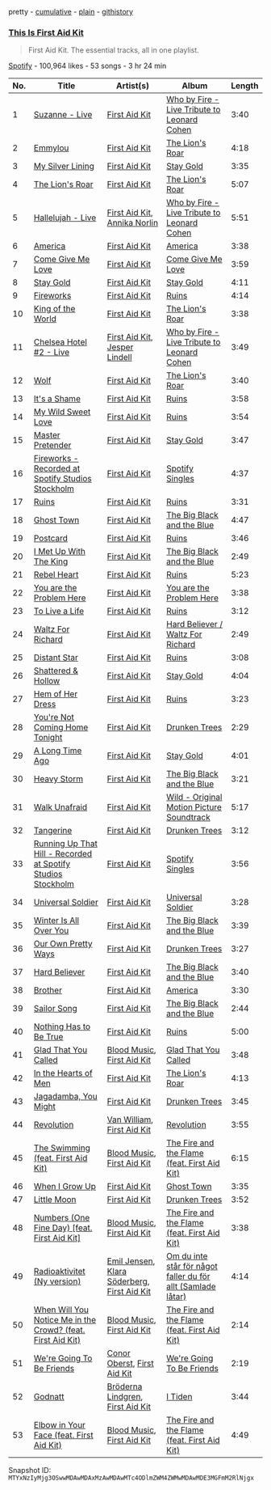 pretty - [cumulative](/playlists/cumulative/37i9dQZF1DWSMzsi7xJUqJ.md) - [plain](/playlists/plain/37i9dQZF1DWSMzsi7xJUqJ) - [githistory](https://github.githistory.xyz/mackorone/spotify-playlist-archive/blob/main/playlists/plain/37i9dQZF1DWSMzsi7xJUqJ)

### [This Is First Aid Kit](https://open.spotify.com/playlist/37i9dQZF1DWSMzsi7xJUqJ)

> First Aid Kit\. The essential tracks, all in one playlist.

[Spotify](https://open.spotify.com/user/spotify) - 100,964 likes - 53 songs - 3 hr 24 min

| No. | Title | Artist(s) | Album | Length |
|---|---|---|---|---|
| 1 | [Suzanne \- Live](https://open.spotify.com/track/05LwDzXo5aeWXbwSsPk3yv) | [First Aid Kit](https://open.spotify.com/artist/21egYD1eInY6bGFcniCRT1) | [Who by Fire \- Live Tribute to Leonard Cohen](https://open.spotify.com/album/4QtoNIqTWR3e5NVb833Bj2) | 3:40 |
| 2 | [Emmylou](https://open.spotify.com/track/4r9MqJ7MG26TFyxqr7PK01) | [First Aid Kit](https://open.spotify.com/artist/21egYD1eInY6bGFcniCRT1) | [The Lion's Roar](https://open.spotify.com/album/3JYZyuyjz9GDtNMfcE4kRi) | 4:18 |
| 3 | [My Silver Lining](https://open.spotify.com/track/6tCLQ3LO1V9l6qdrrwdV6q) | [First Aid Kit](https://open.spotify.com/artist/21egYD1eInY6bGFcniCRT1) | [Stay Gold](https://open.spotify.com/album/3fVthsmWSbJpGp7gjxf5xI) | 3:35 |
| 4 | [The Lion's Roar](https://open.spotify.com/track/7kiB2HEyVrW9EdpVeQqZSY) | [First Aid Kit](https://open.spotify.com/artist/21egYD1eInY6bGFcniCRT1) | [The Lion's Roar](https://open.spotify.com/album/6Z3MfMebUucj95zrHMrbyV) | 5:07 |
| 5 | [Hallelujah \- Live](https://open.spotify.com/track/1G7pP1R2loZpmzXCoxlvgL) | [First Aid Kit](https://open.spotify.com/artist/21egYD1eInY6bGFcniCRT1), [Annika Norlin](https://open.spotify.com/artist/5BEuyZUof5F3Nu9pjcWwD1) | [Who by Fire \- Live Tribute to Leonard Cohen](https://open.spotify.com/album/4QtoNIqTWR3e5NVb833Bj2) | 5:51 |
| 6 | [America](https://open.spotify.com/track/228IDYsx1EAHiuh9xLktmj) | [First Aid Kit](https://open.spotify.com/artist/21egYD1eInY6bGFcniCRT1) | [America](https://open.spotify.com/album/1LbsN7ZwjjnafolKPbnDZK) | 3:38 |
| 7 | [Come Give Me Love](https://open.spotify.com/track/6lG3q4b7eoeplybJUqXP96) | [First Aid Kit](https://open.spotify.com/artist/21egYD1eInY6bGFcniCRT1) | [Come Give Me Love](https://open.spotify.com/album/4Q2SIzTIZXzWykvl3DGVPK) | 3:59 |
| 8 | [Stay Gold](https://open.spotify.com/track/7Aqu18pKKdYTvtkC5RXCOR) | [First Aid Kit](https://open.spotify.com/artist/21egYD1eInY6bGFcniCRT1) | [Stay Gold](https://open.spotify.com/album/3fVthsmWSbJpGp7gjxf5xI) | 4:11 |
| 9 | [Fireworks](https://open.spotify.com/track/3qJImzh896FdKl5mJfpFaC) | [First Aid Kit](https://open.spotify.com/artist/21egYD1eInY6bGFcniCRT1) | [Ruins](https://open.spotify.com/album/5l2Ts5Hd4BN2O28rZksznR) | 4:14 |
| 10 | [King of the World](https://open.spotify.com/track/5g6QHlE01E69wL99ny45x3) | [First Aid Kit](https://open.spotify.com/artist/21egYD1eInY6bGFcniCRT1) | [The Lion's Roar](https://open.spotify.com/album/3JYZyuyjz9GDtNMfcE4kRi) | 3:38 |
| 11 | [Chelsea Hotel \#2 \- Live](https://open.spotify.com/track/1i0BjfAF350w2Fv9LeTORW) | [First Aid Kit](https://open.spotify.com/artist/21egYD1eInY6bGFcniCRT1), [Jesper Lindell](https://open.spotify.com/artist/3P9Fc9AmQyNFIu2WJdeWoN) | [Who by Fire \- Live Tribute to Leonard Cohen](https://open.spotify.com/album/4QtoNIqTWR3e5NVb833Bj2) | 3:49 |
| 12 | [Wolf](https://open.spotify.com/track/66wOMJ1XInkBukh3C9AwI2) | [First Aid Kit](https://open.spotify.com/artist/21egYD1eInY6bGFcniCRT1) | [The Lion's Roar](https://open.spotify.com/album/6Z3MfMebUucj95zrHMrbyV) | 3:40 |
| 13 | [It's a Shame](https://open.spotify.com/track/3tetL39HqDX1sPDjfpGUkn) | [First Aid Kit](https://open.spotify.com/artist/21egYD1eInY6bGFcniCRT1) | [Ruins](https://open.spotify.com/album/5l2Ts5Hd4BN2O28rZksznR) | 3:58 |
| 14 | [My Wild Sweet Love](https://open.spotify.com/track/0RkVrsIWRCFAwommrPOlAB) | [First Aid Kit](https://open.spotify.com/artist/21egYD1eInY6bGFcniCRT1) | [Ruins](https://open.spotify.com/album/5l2Ts5Hd4BN2O28rZksznR) | 3:54 |
| 15 | [Master Pretender](https://open.spotify.com/track/7lMwFdaLeJDxiNFd78ScAu) | [First Aid Kit](https://open.spotify.com/artist/21egYD1eInY6bGFcniCRT1) | [Stay Gold](https://open.spotify.com/album/3fVthsmWSbJpGp7gjxf5xI) | 3:47 |
| 16 | [Fireworks \- Recorded at Spotify Studios Stockholm](https://open.spotify.com/track/0tiQwGcxR0W5E7jLqbK3iA) | [First Aid Kit](https://open.spotify.com/artist/21egYD1eInY6bGFcniCRT1) | [Spotify Singles](https://open.spotify.com/album/4DyuXP04lvFmYh01L94WH2) | 4:37 |
| 17 | [Ruins](https://open.spotify.com/track/3PWW2hb1V9z84dX9w6XkiN) | [First Aid Kit](https://open.spotify.com/artist/21egYD1eInY6bGFcniCRT1) | [Ruins](https://open.spotify.com/album/5l2Ts5Hd4BN2O28rZksznR) | 3:31 |
| 18 | [Ghost Town](https://open.spotify.com/track/68LvonMQyPyfepIUEPWb1r) | [First Aid Kit](https://open.spotify.com/artist/21egYD1eInY6bGFcniCRT1) | [The Big Black and the Blue](https://open.spotify.com/album/2s4nbsrQvvCP0j1pK5GU1X) | 4:47 |
| 19 | [Postcard](https://open.spotify.com/track/2Xvjhf7ZECR2hwaCAcsFgb) | [First Aid Kit](https://open.spotify.com/artist/21egYD1eInY6bGFcniCRT1) | [Ruins](https://open.spotify.com/album/5l2Ts5Hd4BN2O28rZksznR) | 3:46 |
| 20 | [I Met Up With The King](https://open.spotify.com/track/0eP2cPP0IBGIJmEOqnloOY) | [First Aid Kit](https://open.spotify.com/artist/21egYD1eInY6bGFcniCRT1) | [The Big Black and the Blue](https://open.spotify.com/album/2s4nbsrQvvCP0j1pK5GU1X) | 2:49 |
| 21 | [Rebel Heart](https://open.spotify.com/track/460VbsObk5l2FGYxUDtaA6) | [First Aid Kit](https://open.spotify.com/artist/21egYD1eInY6bGFcniCRT1) | [Ruins](https://open.spotify.com/album/5l2Ts5Hd4BN2O28rZksznR) | 5:23 |
| 22 | [You are the Problem Here](https://open.spotify.com/track/1wSGgkDKaX5OXM7NPqJv4U) | [First Aid Kit](https://open.spotify.com/artist/21egYD1eInY6bGFcniCRT1) | [You are the Problem Here](https://open.spotify.com/album/0gtFtyQ2fVOutl4TWJspTV) | 3:38 |
| 23 | [To Live a Life](https://open.spotify.com/track/4K00AQLpOhGUdDfDINDfYL) | [First Aid Kit](https://open.spotify.com/artist/21egYD1eInY6bGFcniCRT1) | [Ruins](https://open.spotify.com/album/5l2Ts5Hd4BN2O28rZksznR) | 3:12 |
| 24 | [Waltz For Richard](https://open.spotify.com/track/75xNot6Xq8sRjFMfh7UMp9) | [First Aid Kit](https://open.spotify.com/artist/21egYD1eInY6bGFcniCRT1) | [Hard Believer / Waltz For Richard](https://open.spotify.com/album/3eiKukxVBosCk12Wlc1JcB) | 2:49 |
| 25 | [Distant Star](https://open.spotify.com/track/5cNR4VZQ7jvLal3WNaI5u1) | [First Aid Kit](https://open.spotify.com/artist/21egYD1eInY6bGFcniCRT1) | [Ruins](https://open.spotify.com/album/5l2Ts5Hd4BN2O28rZksznR) | 3:08 |
| 26 | [Shattered & Hollow](https://open.spotify.com/track/1Z3jfwJXw8YymTkY0NuEQs) | [First Aid Kit](https://open.spotify.com/artist/21egYD1eInY6bGFcniCRT1) | [Stay Gold](https://open.spotify.com/album/3fVthsmWSbJpGp7gjxf5xI) | 4:04 |
| 27 | [Hem of Her Dress](https://open.spotify.com/track/0FGBKBVL24i3p0dCpnKrwR) | [First Aid Kit](https://open.spotify.com/artist/21egYD1eInY6bGFcniCRT1) | [Ruins](https://open.spotify.com/album/5l2Ts5Hd4BN2O28rZksznR) | 3:23 |
| 28 | [You're Not Coming Home Tonight](https://open.spotify.com/track/2UqoXTlftOVmLePTxMZsVL) | [First Aid Kit](https://open.spotify.com/artist/21egYD1eInY6bGFcniCRT1) | [Drunken Trees](https://open.spotify.com/album/3AkwaBIPJYLUYLZuCUa008) | 2:29 |
| 29 | [A Long Time Ago](https://open.spotify.com/track/4amU151BcUJ8ZCtogTmPb3) | [First Aid Kit](https://open.spotify.com/artist/21egYD1eInY6bGFcniCRT1) | [Stay Gold](https://open.spotify.com/album/3fVthsmWSbJpGp7gjxf5xI) | 4:01 |
| 30 | [Heavy Storm](https://open.spotify.com/track/726htx96cOaKKah0jo9gfq) | [First Aid Kit](https://open.spotify.com/artist/21egYD1eInY6bGFcniCRT1) | [The Big Black and the Blue](https://open.spotify.com/album/6IoWZFSe5KpRGWany6MCWz) | 3:21 |
| 31 | [Walk Unafraid](https://open.spotify.com/track/5avoYLYi2gYnCTm7wQQWTw) | [First Aid Kit](https://open.spotify.com/artist/21egYD1eInY6bGFcniCRT1) | [Wild \- Original Motion Picture Soundtrack](https://open.spotify.com/album/5gUiAoK3N24NEA4DQivROt) | 5:17 |
| 32 | [Tangerine](https://open.spotify.com/track/3rIwk7sQGJr8CAP9cnuxIg) | [First Aid Kit](https://open.spotify.com/artist/21egYD1eInY6bGFcniCRT1) | [Drunken Trees](https://open.spotify.com/album/3AkwaBIPJYLUYLZuCUa008) | 3:12 |
| 33 | [Running Up That Hill \- Recorded at Spotify Studios Stockholm](https://open.spotify.com/track/7KIXAzdiG2Pae7spgsklZo) | [First Aid Kit](https://open.spotify.com/artist/21egYD1eInY6bGFcniCRT1) | [Spotify Singles](https://open.spotify.com/album/4DyuXP04lvFmYh01L94WH2) | 3:56 |
| 34 | [Universal Soldier](https://open.spotify.com/track/6n9fb0bTTCicYXyrCYobAA) | [First Aid Kit](https://open.spotify.com/artist/21egYD1eInY6bGFcniCRT1) | [Universal Soldier](https://open.spotify.com/album/6dtpXH9obh1fD1jGBSx0uE) | 3:28 |
| 35 | [Winter Is All Over You](https://open.spotify.com/track/5VNz8AjX18ImPwa6rAaO9X) | [First Aid Kit](https://open.spotify.com/artist/21egYD1eInY6bGFcniCRT1) | [The Big Black and the Blue](https://open.spotify.com/album/2s4nbsrQvvCP0j1pK5GU1X) | 3:39 |
| 36 | [Our Own Pretty Ways](https://open.spotify.com/track/1CYParNnIfvlA29BDq4lab) | [First Aid Kit](https://open.spotify.com/artist/21egYD1eInY6bGFcniCRT1) | [Drunken Trees](https://open.spotify.com/album/3AkwaBIPJYLUYLZuCUa008) | 3:27 |
| 37 | [Hard Believer](https://open.spotify.com/track/74QIqluMDGuaAqlHirsflW) | [First Aid Kit](https://open.spotify.com/artist/21egYD1eInY6bGFcniCRT1) | [The Big Black and the Blue](https://open.spotify.com/album/2s4nbsrQvvCP0j1pK5GU1X) | 3:40 |
| 38 | [Brother](https://open.spotify.com/track/2082IInYBrbMnzhR26dvQh) | [First Aid Kit](https://open.spotify.com/artist/21egYD1eInY6bGFcniCRT1) | [America](https://open.spotify.com/album/1LbsN7ZwjjnafolKPbnDZK) | 3:30 |
| 39 | [Sailor Song](https://open.spotify.com/track/4AqPLfDBWsSaxPnvRMogB7) | [First Aid Kit](https://open.spotify.com/artist/21egYD1eInY6bGFcniCRT1) | [The Big Black and the Blue](https://open.spotify.com/album/2s4nbsrQvvCP0j1pK5GU1X) | 2:44 |
| 40 | [Nothing Has to Be True](https://open.spotify.com/track/6RLCQkGIeLR7aoaozvheNT) | [First Aid Kit](https://open.spotify.com/artist/21egYD1eInY6bGFcniCRT1) | [Ruins](https://open.spotify.com/album/5l2Ts5Hd4BN2O28rZksznR) | 5:00 |
| 41 | [Glad That You Called](https://open.spotify.com/track/6XDKsKRDq7mIHT7orI1qdJ) | [Blood Music](https://open.spotify.com/artist/2skSP4pjVsOwUv1aX4O42C), [First Aid Kit](https://open.spotify.com/artist/21egYD1eInY6bGFcniCRT1) | [Glad That You Called](https://open.spotify.com/album/2bIju5ptcmL7voQOyiPOdX) | 3:48 |
| 42 | [In the Hearts of Men](https://open.spotify.com/track/0LOCnWpo5TSPbZBaLLWXG4) | [First Aid Kit](https://open.spotify.com/artist/21egYD1eInY6bGFcniCRT1) | [The Lion's Roar](https://open.spotify.com/album/6Z3MfMebUucj95zrHMrbyV) | 4:13 |
| 43 | [Jagadamba, You Might](https://open.spotify.com/track/39ozdWC4aSC2fxbVTRCw4Z) | [First Aid Kit](https://open.spotify.com/artist/21egYD1eInY6bGFcniCRT1) | [Drunken Trees](https://open.spotify.com/album/3AkwaBIPJYLUYLZuCUa008) | 3:45 |
| 44 | [Revolution](https://open.spotify.com/track/6Qr1ChOap1WchlSJh0JVsc) | [Van William](https://open.spotify.com/artist/73Au3G1YzSqMiEg9ru49UQ), [First Aid Kit](https://open.spotify.com/artist/21egYD1eInY6bGFcniCRT1) | [Revolution](https://open.spotify.com/album/5A80NDChWzcxBrPC0YQ8RW) | 3:55 |
| 45 | [The Swimming \(feat\. First Aid Kit\)](https://open.spotify.com/track/7nvvP0Y5xXBtsYF9CovGlk) | [Blood Music](https://open.spotify.com/artist/2skSP4pjVsOwUv1aX4O42C), [First Aid Kit](https://open.spotify.com/artist/21egYD1eInY6bGFcniCRT1) | [The Fire and the Flame \(feat\. First Aid Kit\)](https://open.spotify.com/album/7cEecj8f1MfxMDtmMbea7M) | 6:15 |
| 46 | [When I Grow Up](https://open.spotify.com/track/2Z5zmur6Y9tpoNc9jkA1OS) | [First Aid Kit](https://open.spotify.com/artist/21egYD1eInY6bGFcniCRT1) | [Ghost Town](https://open.spotify.com/album/19KxTEHvlp9dhoiVnlQs7r) | 3:35 |
| 47 | [Little Moon](https://open.spotify.com/track/0rv8PQX7Kusae9fNAjdnqp) | [First Aid Kit](https://open.spotify.com/artist/21egYD1eInY6bGFcniCRT1) | [Drunken Trees](https://open.spotify.com/album/3AkwaBIPJYLUYLZuCUa008) | 3:52 |
| 48 | [Numbers \(One Fine Day\) \[feat\. First Aid Kit\]](https://open.spotify.com/track/4kbHrAOb3T6mCu5ZB5LWWC) | [Blood Music](https://open.spotify.com/artist/2skSP4pjVsOwUv1aX4O42C), [First Aid Kit](https://open.spotify.com/artist/21egYD1eInY6bGFcniCRT1) | [The Fire and the Flame \(feat\. First Aid Kit\)](https://open.spotify.com/album/7cEecj8f1MfxMDtmMbea7M) | 3:38 |
| 49 | [Radioaktivitet \(Ny version\)](https://open.spotify.com/track/141afKGhPmUowc0FRDO9Xt) | [Emil Jensen](https://open.spotify.com/artist/2sdhZm1TCh9CLoM4QUBsll), [Klara Söderberg](https://open.spotify.com/artist/3OymXdFdLhADhLIDEb964s), [First Aid Kit](https://open.spotify.com/artist/21egYD1eInY6bGFcniCRT1) | [Om du inte står för något faller du för allt \(Samlade låtar\)](https://open.spotify.com/album/4g9fAWhQ2QaedN3VaBbVkl) | 4:14 |
| 50 | [When Will You Notice Me in the Crowd? \(feat\. First Aid Kit\)](https://open.spotify.com/track/18ROBZ5friNkpguOeYYb2c) | [Blood Music](https://open.spotify.com/artist/2skSP4pjVsOwUv1aX4O42C), [First Aid Kit](https://open.spotify.com/artist/21egYD1eInY6bGFcniCRT1) | [The Fire and the Flame \(feat\. First Aid Kit\)](https://open.spotify.com/album/7cEecj8f1MfxMDtmMbea7M) | 2:14 |
| 51 | [We're Going To Be Friends](https://open.spotify.com/track/2y75B6hoT5HnWgLfEeT4pN) | [Conor Oberst](https://open.spotify.com/artist/2Z7gV3uEh1ckIaBzTUCE6R), [First Aid Kit](https://open.spotify.com/artist/21egYD1eInY6bGFcniCRT1) | [We're Going To Be Friends](https://open.spotify.com/album/2CWdtY0nbGExaIf6erazbK) | 2:19 |
| 52 | [Godnatt](https://open.spotify.com/track/2ewIdjS9awuCVrtWAxNEcs) | [Bröderna Lindgren](https://open.spotify.com/artist/6O8LVdLFSAwvmKP80QUQZb), [First Aid Kit](https://open.spotify.com/artist/21egYD1eInY6bGFcniCRT1) | [I Tiden](https://open.spotify.com/album/5Kb5cBrEHKzriayjjCuoJ2) | 3:44 |
| 53 | [Elbow in Your Face \(feat\. First Aid Kit\)](https://open.spotify.com/track/3TLcZQUrr2CR1NUiRj7soP) | [Blood Music](https://open.spotify.com/artist/2skSP4pjVsOwUv1aX4O42C), [First Aid Kit](https://open.spotify.com/artist/21egYD1eInY6bGFcniCRT1) | [The Fire and the Flame \(feat\. First Aid Kit\)](https://open.spotify.com/album/7cEecj8f1MfxMDtmMbea7M) | 4:49 |

Snapshot ID: `MTYxNzIyMjg3OSwwMDAwMDAxMzAwMDAwMTc4ODlmZWM4ZWMwMDAwMDE3MGFmM2RlNjgx`